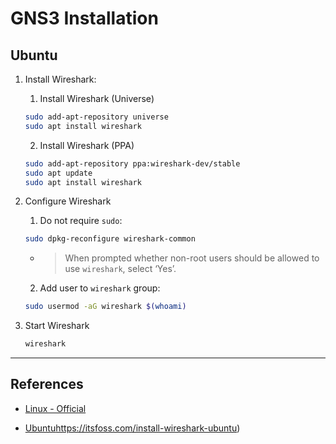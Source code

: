 # GNS3 Installation

## Ubuntu

1. Install Wireshark:

    1. Install Wireshark (Universe)

    ```bash
    sudo add-apt-repository universe
    sudo apt install wireshark
    ```

    2. Install Wireshark (PPA)

    ```bash
    sudo add-apt-repository ppa:wireshark-dev/stable
    sudo apt update
    sudo apt install wireshark
    ```

2. Configure Wireshark

    1. Do not require `sudo`:

    ```bash
    sudo dpkg-reconfigure wireshark-common
    ```
    * > When prompted whether non-root users should be allowed to use `wireshark`, select ‘Yes’.

    2. Add user to `wireshark` group:

    ```bash
    sudo usermod -aG wireshark $(whoami)
    ```

3. Start Wireshark

    ```bash
    wireshark
    ```

---

## References

* [Linux - Official](https://www.wireshark.org/docs/wsug_html_chunked/ChapterBuildInstall.html)

* [Ubuntu]()https://itsfoss.com/install-wireshark-ubuntu)




